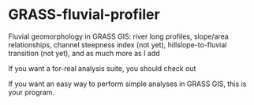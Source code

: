 # GRASS-fluvial-profiler
Fluvial geomorphology in GRASS GIS: river long profiles, slope/area relationships, channel steepness index (not yet), hillslope-to-fluvial transition (not yet), and as much more as I add

If you want a for-real analysis suite, you should check out 

If you want an easy way to perform simple analyses in GRASS GIS, this is your program.
